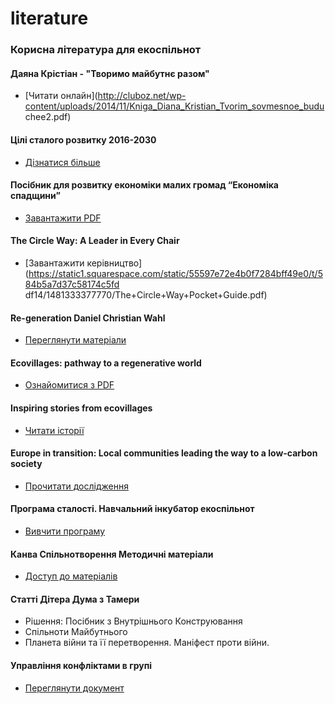 # literature
### Корисна література для екоспільнот

#### Даяна Крістіан - "Творимо майбутнє разом"
- [Читати онлайн](http://cluboz.net/wp-content/uploads/2014/11/Kniga_Diana_Kristian_Tvorim_sovmesnoe_budu
chee2.pdf)

#### Цілі сталого розвитку 2016-2030
- [Дізнатися більше](http://www.un.org.ua/ua/tsili-rozvytku-tysiacholittia/tsili-staloho-rozvytku)

#### Посібник для розвитку економіки малих громад “Економіка спадщини”
- [Завантажити PDF](https://taif.org.ua/wp-content/uploads/2019/02/Heritage-Economy-book_TAIF.pdf)

#### The Circle Way: A Leader in Every Chair
- [Завантажити керівництво](https://static1.squarespace.com/static/55597e72e4b0f7284bff49e0/t/584b5a7d37c58174c5fd
df14/1481333377770/The+Circle+Way+Pocket+Guide.pdf)

#### Re-generation Daniel Christian Wahl
- [Переглянути матеріали](https://gaiaeducation.org/wp-content/uploads/2017/11/PM89-Regeneration-pp13-16-1.pdf)

#### Ecovillages: pathway to a regenerative world
- [Ознайомитися з PDF](https://sennrueti.ch/wp-content/uploads/2018/07/GEN-Europes-blossoming-communities_-Pathways-to-a-regenerative-world-1.pdf)

#### Inspiring stories from ecovillages
- [Читати історії](http://ekobyar.se/wp-content/uploads/inspiring_stories_from_ecovillages._experiences_with_ecological_technologies_and_practices_en.pdf)

#### Europe in transition: Local communities leading the way to a low-carbon society
- [Прочитати дослідження](https://base.socioeco.org/docs/transition-final.pdf)

#### Програма сталості. Навчальний інкубатор екоспільнот
- [Вивчити програму](http://clips.gen-europe.org/wp-content/uploads/2017/10/CLIPS-Guide_EN.pdf)

#### Канва Спільнотворення Методичні матеріали
- [Доступ до матеріалів](https://drive.google.com/drive/folders/1KdjzCYmiHAVpVE1Zs27NXHO1LS1dBjmA)

#### Статті Дітера Дума з Тамери
- Рішення: Посібник з Внутрішнього Конструювання
- Спільноти Майбутнього
- Планета війни та її перетворення. Маніфест проти війни.

#### Управління конфліктами в групі
- [Переглянути документ](https://docs.google.com/document/d/1PBpSBgkaZolm6wZGUtLZqyC3MJguranbjDEshbOl7u0/edit)

